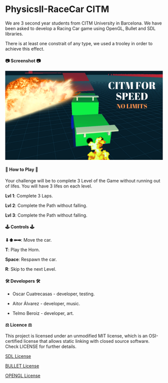 # PhysicsII-RaceCar CITM
We are 3 second year students from CITM University in Barcelona. We have been asked to develop a Racing Car game using OpenGL, Bullet and SDL libraries. 

There is at least one constrait of any type, we used a trooley in order to achieve this effect.
#### 📷 Screenshot 📷
![](Screenshots/citm_for_speed.png)
#### 🚥 How to Play 🚥
Your challenge will be to complete 3 Level of the Game without running out of lifes. You will have 3 lifes on each level.

**Lvl 1**: Complete 3 Laps.

**Lvl 2**: Complete the Path without falling.

**Lvl 3**: Complete the Path without falling.
#### 🕹️ Controls 🕹️
**⬇⬆⬅➡**: Move the car.

**T**: Play the Horn.

**Space**: Respawn the car.

**R**: Skip to the next Level.
#### 🛠️ Developers 🛠️
- Oscar Cuatrecasas - developer, testing.

- Aitor Álvarez - developer, music.

- Telmo Beroiz - developer, art.
#### ⚖️ Licence ⚖️
This project is licensed under an unmodified MIT license, which is an OSI-certified license that allows static linking with closed source software. Check LICENSE for further details.

[SDL License](https://www.libsdl.org/license.php)

[BULLET License](https://opensource.org/licenses/Zlib)

[OPENGL License](https://www.opengl.org/about/#11)
